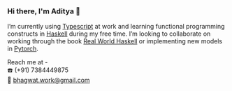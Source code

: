 ### Hi there, I'm Aditya 👋

I’m currently using [Typescript](https://www.typescriptlang.org/) at work and learning functional programming constructs in [Haskell](https://www.haskell.org/) during my free time. I’m looking to collaborate on working through the book [Real World Haskell](http://book.realworldhaskell.org/) or implementing new models in [Pytorch](https://github.com/pytorch/pytorch).

Reach me at - </br>
:phone: (+91) 7384449875 </br>
:email: bhagwat.work@gmail.com
